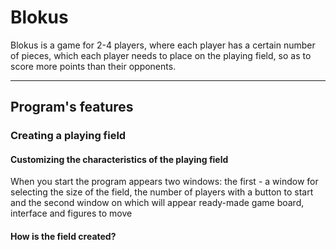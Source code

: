 # Blokus

Blokus is a game for 2-4 players, where each player has a certain number of pieces, which each player needs to place on the playing field, so as to score more points than their opponents.

___
## Program's features

### Creating a playing field

#### Customizing the characteristics of the playing field
When you start the program appears two windows: the first - a window for selecting the size of the field, the number of players with a button to start and the second window on which will appear ready-made game board, interface and figures to move

#### How is the field created? 
